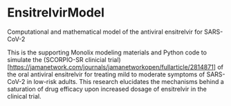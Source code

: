 # EnsitrelvirModel
Computational and mathematical model of the antiviral ensitrelvir for SARS-CoV-2

This is the supporting Monolix modeling materials and Python code to simulate the (SCORPIO-SR clinicial trial)[https://jamanetwork.com/journals/jamanetworkopen/fullarticle/2814871] of the oral antiviral ensitrelvir for treating mild to moderate symptoms of SARS-CoV-2 in low-risk adults. This research elucidates the mechanisms behind a saturation of drug efficacy upon increased dosage of ensitrelvir in the clinical trial.
